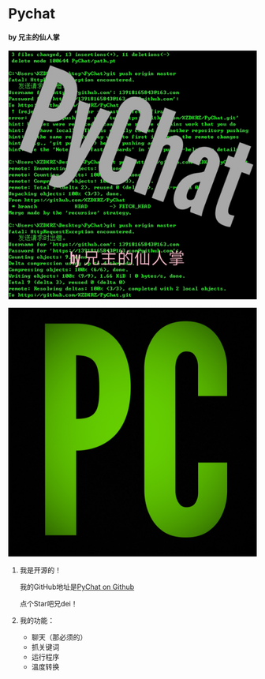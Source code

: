 # Pychat

#### by 兄主的仙人掌

![我的海报](https://github.com/XZDXRZ/PyChat/blob/master/PyChat/Posters/Poster.jpg)

![我的Logo](https://github.com/XZDXRZ/PyChat/blob/master/PyChat/Posters/Logo.jpg)

1. 我是开源的！

   我的GitHub地址是[PyChat on Github](https://github.com/XZDXRZ/Pychat)

   点个Star吧兄dei！

2. 我的功能：
   * 聊天（那必须的）
   * 抓关键词
   * 运行程序
   * 温度转换